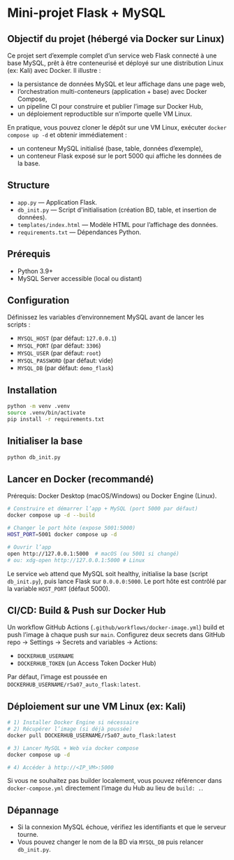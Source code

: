 # Mini-projet Flask + MySQL

## Objectif du projet (hébergé via Docker sur Linux)

Ce projet sert d’exemple complet d’un service web Flask connecté à une base MySQL, prêt à être conteneurisé et déployé sur une distribution Linux (ex: Kali) avec Docker. Il illustre :
- la persistance de données MySQL et leur affichage dans une page web,
- l’orchestration multi-conteneurs (application + base) avec Docker Compose,
- un pipeline CI pour construire et publier l’image sur Docker Hub,
- un déploiement reproductible sur n’importe quelle VM Linux.

En pratique, vous pouvez cloner le dépôt sur une VM Linux, exécuter `docker compose up -d` et obtenir immédiatement :
- un conteneur MySQL initialisé (base, table, données d’exemple),
- un conteneur Flask exposé sur le port 5000 qui affiche les données de la base.

## Structure
- `app.py` — Application Flask.
- `db_init.py` — Script d'initialisation (création BD, table, et insertion de données).
- `templates/index.html` — Modèle HTML pour l’affichage des données.
- `requirements.txt` — Dépendances Python.

## Prérequis
- Python 3.9+
- MySQL Server accessible (local ou distant)

## Configuration
Définissez les variables d’environnement MySQL avant de lancer les scripts :

- `MYSQL_HOST` (par défaut: `127.0.0.1`)
- `MYSQL_PORT` (par défaut: `3306`)
- `MYSQL_USER` (par défaut: `root`)
- `MYSQL_PASSWORD` (par défaut: vide)
- `MYSQL_DB` (par défaut: `demo_flask`)

## Installation

```bash
python -m venv .venv
source .venv/bin/activate
pip install -r requirements.txt
```

## Initialiser la base

```bash
python db_init.py
```

## Lancer en Docker (recommandé)

Prérequis: Docker Desktop (macOS/Windows) ou Docker Engine (Linux).

```bash
# Construire et démarrer l’app + MySQL (port 5000 par défaut)
docker compose up -d --build

# Changer le port hôte (expose 5001:5000)
HOST_PORT=5001 docker compose up -d

# Ouvrir l’app
open http://127.0.0.1:5000  # macOS (ou 5001 si changé)
# ou: xdg-open http://127.0.0.1:5000 # Linux
```

Le service `web` attend que MySQL soit healthy, initialise la base (script `db_init.py`), puis lance Flask sur `0.0.0.0:5000`. Le port hôte est contrôlé par la variable `HOST_PORT` (défaut 5000).

## CI/CD: Build & Push sur Docker Hub

Un workflow GitHub Actions (`.github/workflows/docker-image.yml`) build et push l’image à chaque push sur `main`.
Configurez deux secrets dans GitHub repo → Settings → Secrets and variables → Actions:

- `DOCKERHUB_USERNAME`
- `DOCKERHUB_TOKEN` (un Access Token Docker Hub)

Par défaut, l’image est poussée en `DOCKERHUB_USERNAME/r5a07_auto_flask:latest`.

## Déploiement sur une VM Linux (ex: Kali)

```bash
# 1) Installer Docker Engine si nécessaire
# 2) Récupérer l’image (si déjà poussée)
docker pull DOCKERHUB_USERNAME/r5a07_auto_flask:latest

# 3) Lancer MySQL + Web via docker compose
docker compose up -d

# 4) Accéder à http://<IP_VM>:5000
```

Si vous ne souhaitez pas builder localement, vous pouvez référencer dans `docker-compose.yml` directement l’image du Hub au lieu de `build: .`.

## Dépannage
- Si la connexion MySQL échoue, vérifiez les identifiants et que le serveur tourne.
- Vous pouvez changer le nom de la BD via `MYSQL_DB` puis relancer `db_init.py`.
